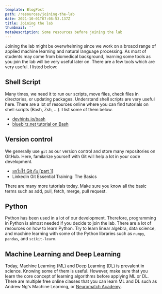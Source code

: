 ```yaml
---
template: BlogPost
path: /resources/joining-the-lab
date: 2021-10-01T07:08:53.137Z
title: Joining the lab
thumbnail: ''
metaDescription: Some resources before joining the lab
---
```


Joining the lab might be overwhelming since we work on a broacd range of applied machine learning
and natural language processing. As most of students may come from biomedical background, learning some
tools as you join the lab will be very useful later on. There are a few tools which are very useful.
I listed below:

## Shell Script

Many times, we need it to run our scripts, move files, check files in directories, or updating packages.
Understand shell scripts are very useful here. There are a lot of resources online where you can
find tutorials on shell scripts (Bash, Zsh, ...). I list some of them below.

- [devhints.io/bash](https://devhints.io/bash)
- [bluebirz.net tutorial on Bash](https://www.bluebirz.net/1580/lets-play-bash-script/)

## Version control

We generally use `git` as our version control and store many repositories on GitHub.
Here, familarize yourself with Git will help a lot in your code development.

- [มาเริ่มใช้ Git กัน [part 1]](https://tupleblog.github.io/use-git-part1/)
- Linkedin Git Essential Training: The Basics

There are many more tutorials today. Make sure you know all the basic terms such as add,
pull, fetch, merge, pull request.
## Python

Python has been used in a lot of our development. Therefore, programming in Python is almost needed
if you decide to join the lab. There are a lot of resources on how to learn Python. Try to
learn linear algebra, data science, and machine learning with some of the Python libraries such as
`numpy`, `pandas`, and `scikit-learn`.

## Machine Learning and Deep Learning

Today, Machine Learning (ML) and Deep Learning (DL) is prevalent in science. Knowing some of them
is useful. However, make sure that you learn the core concept of learning algorithms before applying
ML or DL. There are multiple free online classes that you can learn ML and DL such as Andrew Ng's Machine Learning,
or [Neuromatch Academy](https://academy.neuromatch.io/).
